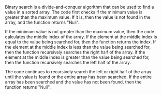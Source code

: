 Binary search is a divide-and-conquer algorithm that can be used to find a value in a sorted array. The code first checks if the minimum value is greater than the maximum value. If it is, then the value is not found in the array, and the function returns "Null".

If the minimum value is not greater than the maximum value, then the code calculates the middle index of the array. If the element at the middle index is equal to the value being searched for, then the function returns the index. If the element at the middle index is less than the value being searched for, then the function recursively searches the right half of the array. If the element at the middle index is greater than the value being searched for, then the function recursively searches the left half of the array.

The code continues to recursively search the left or right half of the array until the value is found or the entire array has been searched. If the entire array has been searched and the value has not been found, then the function returns "Null".